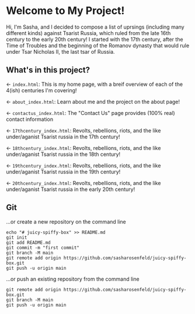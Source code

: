 # Welcome to My Project!

Hi, I'm Sasha, and I decided to compose a list of uprsings (including many different kinds) against Tsarist Russia, which ruled from the late 16th century to the early 20th century! I started with the 17th century, after the Time of Troubles and the beginning of the Romanov dynasty that would rule under Tsar Nicholas II, the last tsar of Russia. 

## What's in this project?

← `index.html`: This is my home page, with a breif overview of each of the 4(ish) centuries I'm covering!

← `about_index.html`: Learn about me and the project on the about page!

← `contactus_index.html`: The "Contact Us" page provides (100% real) contact information

← `17thcentury_index.html`: Revolts, rebellions, riots, and the like under/aganist Tsarist russia in the 17th century!

← `18thcentury_index.html`: Revolts, rebellions, riots, and the like under/aganist Tsarist russia in the 18th century!

← `19thcentury_index.html`: Revolts, rebellions, riots, and the like under/aganist Tsarist russia in the 19th century!

← `20thcentury_index.html`: Revolts, rebellions, riots, and the like under/aganist Tsarist russia in the early 20th century!

## Git

…or create a new repository on the command line

```
echo "# juicy-spiffy-box" >> README.md
git init
git add README.md
git commit -m "first commit"
git branch -M main
git remote add origin https://github.com/sasharosenfeld/juicy-spiffy-box.git
git push -u origin main
```

…or push an existing repository from the command line

```
git remote add origin https://github.com/sasharosenfeld/juicy-spiffy-box.git
git branch -M main
git push -u origin main
```
